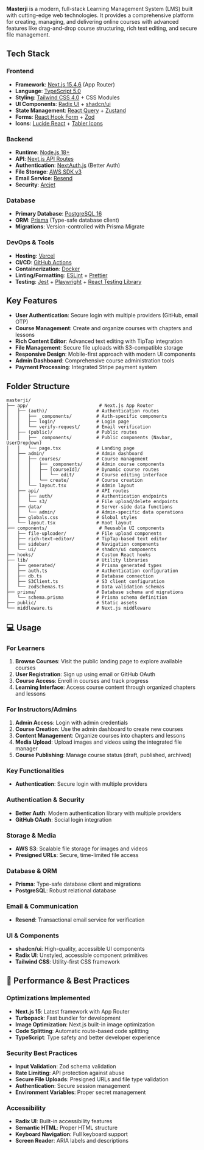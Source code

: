 **Masterji** is a modern, full-stack Learning Management System (LMS) built with cutting-edge web technologies. It provides a comprehensive platform for creating, managing, and delivering online courses with advanced features like drag-and-drop course structuring, rich text editing, and secure file management.

## Tech Stack

### Frontend
- **Framework**: [Next.js 15.4.6](https://nextjs.org/) (App Router)
- **Language**: [TypeScript 5.0](https://www.typescriptlang.org/)
- **Styling**: [Tailwind CSS 4.0](https://tailwindcss.com/) + CSS Modules
- **UI Components**: [Radix UI](https://www.radix-ui.com/) + [shadcn/ui](https://ui.shadcn.com/)
- **State Management**: [React Query](https://tanstack.com/query/latest) + [Zustand](https://github.com/pmndrs/zustand)
- **Forms**: [React Hook Form](https://react-hook-form.com/) + [Zod](https://zod.dev/)
- **Icons**: [Lucide React](https://lucide.dev/) + [Tabler Icons](https://tabler.io/icons)

### Backend
- **Runtime**: [Node.js 18+](https://nodejs.org/)
- **API**: [Next.js API Routes](https://nextjs.org/docs/app/building-your-application/routing/route-handlers)
- **Authentication**: [NextAuth.js](https://next-auth.js.org/) (Better Auth)
- **File Storage**: [AWS SDK v3](https://aws.amazon.com/sdk-for-javascript/)
- **Email Service**: [Resend](https://resend.com/)
- **Security**: [Arcjet](https://arcjet.com/)

### Database
- **Primary Database**: [PostgreSQL 16](https://www.postgresql.org/)
- **ORM**: [Prisma](https://www.prisma.io/) (Type-safe database client)
- **Migrations**: Version-controlled with Prisma Migrate

### DevOps & Tools
- **Hosting**: [Vercel](https://vercel.com/)
- **CI/CD**: [GitHub Actions](https://github.com/features/actions)
- **Containerization**: [Docker](https://www.docker.com/)
- **Linting/Formatting**: [ESLint](https://eslint.org/) + [Prettier](https://prettier.io/)
- **Testing**: [Jest](https://jestjs.io/) + [Playwright](https://playwright.dev/) + [React Testing Library](https://testing-library.com/)

## Key Features

- **User Authentication**: Secure login with multiple providers (GitHub, email OTP)
- **Course Management**: Create and organize courses with chapters and lessons
- **Rich Content Editor**: Advanced text editing with TipTap integration
- **File Management**: Secure file uploads with S3-compatible storage
- **Responsive Design**: Mobile-first approach with modern UI components
- **Admin Dashboard**: Comprehensive course administration tools
- **Payment Processing**: Integrated Stripe payment system

## Folder Structure

```
masterji/
├── app/                          # Next.js App Router
│   ├── (auth)/                  # Authentication routes
│   │   ├── _components/         # Auth-specific components
│   │   ├── login/               # Login page
│   │   └── verify-request/      # Email verification
│   ├── (public)/                # Public routes
│   │   ├── _components/         # Public components (Navbar, UserDropdown)
│   │   └── page.tsx             # Landing page
│   ├── admin/                   # Admin dashboard
│   │   ├── courses/             # Course management
│   │   │   ├── _components/     # Admin course components
│   │   │   ├── [courseId]/      # Dynamic course routes
│   │   │   │   └── edit/        # Course editing interface
│   │   │   └── create/          # Course creation
│   │   └── layout.tsx           # Admin layout
│   ├── api/                     # API routes
│   │   ├── auth/                # Authentication endpoints
│   │   └── s3/                  # File upload/delete endpoints
│   ├── data/                    # Server-side data functions
│   │   └── admin/               # Admin-specific data operations
│   ├── globals.css              # Global styles
│   └── layout.tsx               # Root layout
├── components/                   # Reusable UI components
│   ├── file-uploader/           # File upload components
│   ├── rich-text-editor/        # TipTap-based text editor
│   ├── sidebar/                 # Navigation components
│   └── ui/                      # shadcn/ui components
├── hooks/                       # Custom React hooks
├── lib/                         # Utility libraries
│   ├── generated/               # Prisma generated types
│   ├── auth.ts                  # Authentication configuration
│   ├── db.ts                    # Database connection
│   ├── S3Client.ts              # S3 client configuration
│   └── zodSchemas.ts            # Data validation schemas
├── prisma/                      # Database schema and migrations
│   └── schema.prisma            # Prisma schema definition
├── public/                      # Static assets
└── middleware.ts                # Next.js middleware
```



## 💻 Usage

### For Learners
1. **Browse Courses**: Visit the public landing page to explore available courses
2. **User Registration**: Sign up using email or GitHub OAuth
3. **Course Access**: Enroll in courses and track progress
4. **Learning Interface**: Access course content through organized chapters and lessons

### For Instructors/Admins
1. **Admin Access**: Login with admin credentials
2. **Course Creation**: Use the admin dashboard to create new courses
3. **Content Management**: Organize courses into chapters and lessons
4. **Media Upload**: Upload images and videos using the integrated file manager
5. **Course Publishing**: Manage course status (draft, published, archived)

### Key Functionalities
- **Authentication**: Secure login with multiple providers

### Authentication & Security
- **Better Auth**: Modern authentication library with multiple providers
- **GitHub OAuth**: Social login integration

### Storage & Media
- **AWS S3**: Scalable file storage for images and videos
- **Presigned URLs**: Secure, time-limited file access

### Database & ORM
- **Prisma**: Type-safe database client and migrations
- **PostgreSQL**: Robust relational database

### Email & Communication
- **Resend**: Transactional email service for verification

### UI & Components
- **shadcn/ui**: High-quality, accessible UI components
- **Radix UI**: Unstyled, accessible component primitives
- **Tailwind CSS**: Utility-first CSS framework

## 🚀 Performance & Best Practices

### Optimizations Implemented
- **Next.js 15**: Latest framework with App Router
- **Turbopack**: Fast bundler for development
- **Image Optimization**: Next.js built-in image optimization
- **Code Splitting**: Automatic route-based code splitting
- **TypeScript**: Type safety and better developer experience

### Security Best Practices
- **Input Validation**: Zod schema validation
- **Rate Limiting**: API protection against abuse
- **Secure File Uploads**: Presigned URLs and file type validation
- **Authentication**: Secure session management
- **Environment Variables**: Proper secret management

### Accessibility
- **Radix UI**: Built-in accessibility features
- **Semantic HTML**: Proper HTML structure
- **Keyboard Navigation**: Full keyboard support
- **Screen Reader**: ARIA labels and descriptions
